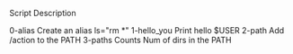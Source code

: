 Script				Description

0-alias				Create an alias ls="rm *"
1-hello_you			Print hello $USER
2-path				Add /action to the PATH
3-paths				Counts Num of dirs in the PATH
